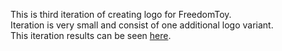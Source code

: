 This is third iteration of creating logo for FreedomToy.<br>
Iteration is very small and consist of one additional logo variant.<br>
This iteration results can be seen [here](https://www.figma.com/file/ciA7yOiSqzYXabkYPZtjjy/FreedomToys?node-id=35-2).
